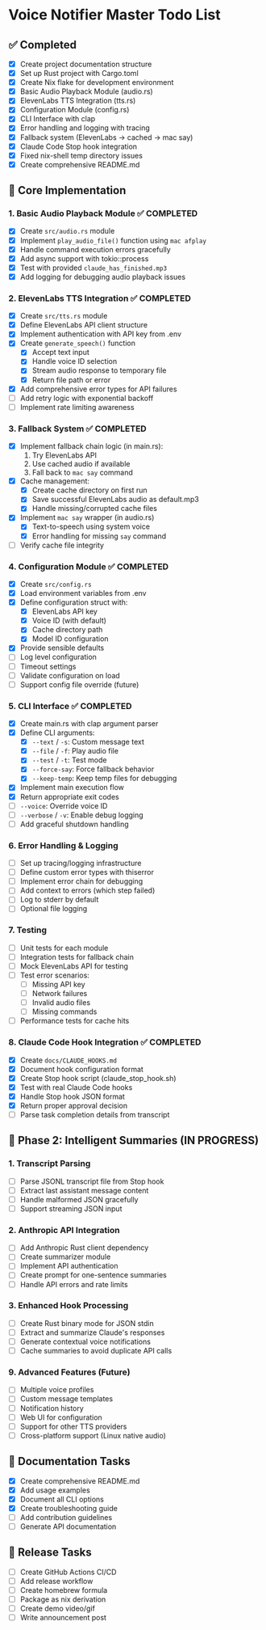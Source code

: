 # Voice Notifier Master Todo List

## ✅ Completed
- [x] Create project documentation structure
- [x] Set up Rust project with Cargo.toml
- [x] Create Nix flake for development environment
- [x] Basic Audio Playback Module (audio.rs)
- [x] ElevenLabs TTS Integration (tts.rs)
- [x] Configuration Module (config.rs)
- [x] CLI Interface with clap
- [x] Error handling and logging with tracing
- [x] Fallback system (ElevenLabs → cached → mac say)
- [x] Claude Code Stop hook integration
- [x] Fixed nix-shell temp directory issues
- [x] Create comprehensive README.md

## 🔧 Core Implementation

### 1. Basic Audio Playback Module ✅ COMPLETED
- [x] Create `src/audio.rs` module
- [x] Implement `play_audio_file()` function using `mac afplay`
- [x] Handle command execution errors gracefully
- [x] Add async support with tokio::process
- [x] Test with provided `claude_has_finished.mp3`
- [x] Add logging for debugging audio playback issues

### 2. ElevenLabs TTS Integration ✅ COMPLETED
- [x] Create `src/tts.rs` module
- [x] Define ElevenLabs API client structure
- [x] Implement authentication with API key from .env
- [x] Create `generate_speech()` function
  - [x] Accept text input
  - [x] Handle voice ID selection
  - [x] Stream audio response to temporary file
  - [x] Return file path or error
- [x] Add comprehensive error types for API failures
- [ ] Add retry logic with exponential backoff
- [ ] Implement rate limiting awareness

### 3. Fallback System ✅ COMPLETED
- [x] Implement fallback chain logic (in main.rs):
  1. Try ElevenLabs API
  2. Use cached audio if available
  3. Fall back to `mac say` command
- [x] Cache management:
  - [x] Create cache directory on first run
  - [x] Save successful ElevenLabs audio as default.mp3
  - [x] Handle missing/corrupted cache files
- [x] Implement `mac say` wrapper (in audio.rs)
  - [x] Text-to-speech using system voice
  - [x] Error handling for missing `say` command
- [ ] Verify cache file integrity

### 4. Configuration Module ✅ COMPLETED
- [x] Create `src/config.rs`
- [x] Load environment variables from .env
- [x] Define configuration struct with:
  - [x] ElevenLabs API key
  - [x] Voice ID (with default)
  - [x] Cache directory path
  - [x] Model ID configuration
- [x] Provide sensible defaults
- [ ] Log level configuration
- [ ] Timeout settings
- [ ] Validate configuration on load
- [ ] Support config file override (future)

### 5. CLI Interface ✅ COMPLETED
- [x] Create main.rs with clap argument parser
- [x] Define CLI arguments:
  - [x] `--text` / `-s`: Custom message text
  - [x] `--file` / `-f`: Play audio file
  - [x] `--test` / `-t`: Test mode
  - [x] `--force-say`: Force fallback behavior
  - [x] `--keep-temp`: Keep temp files for debugging
- [x] Implement main execution flow
- [x] Return appropriate exit codes
- [ ] `--voice`: Override voice ID
- [ ] `--verbose` / `-v`: Enable debug logging
- [ ] Add graceful shutdown handling

### 6. Error Handling & Logging
- [ ] Set up tracing/logging infrastructure
- [ ] Define custom error types with thiserror
- [ ] Implement error chain for debugging
- [ ] Add context to errors (which step failed)
- [ ] Log to stderr by default
- [ ] Optional file logging

### 7. Testing
- [ ] Unit tests for each module
- [ ] Integration tests for fallback chain
- [ ] Mock ElevenLabs API for testing
- [ ] Test error scenarios:
  - [ ] Missing API key
  - [ ] Network failures
  - [ ] Invalid audio files
  - [ ] Missing commands
- [ ] Performance tests for cache hits

### 8. Claude Code Hook Integration ✅ COMPLETED
- [x] Create `docs/CLAUDE_HOOKS.md`
- [x] Document hook configuration format
- [x] Create Stop hook script (claude_stop_hook.sh)
- [x] Test with real Claude Code hooks
- [x] Handle Stop hook JSON format
- [x] Return proper approval decision
- [ ] Parse task completion details from transcript

## 🚧 Phase 2: Intelligent Summaries (IN PROGRESS)

### 1. Transcript Parsing
- [ ] Parse JSONL transcript file from Stop hook
- [ ] Extract last assistant message content
- [ ] Handle malformed JSON gracefully
- [ ] Support streaming JSON input

### 2. Anthropic API Integration
- [ ] Add Anthropic Rust client dependency
- [ ] Create summarizer module
- [ ] Implement API authentication
- [ ] Create prompt for one-sentence summaries
- [ ] Handle API errors and rate limits

### 3. Enhanced Hook Processing
- [ ] Create Rust binary mode for JSON stdin
- [ ] Extract and summarize Claude's responses
- [ ] Generate contextual voice notifications
- [ ] Cache summaries to avoid duplicate API calls

### 9. Advanced Features (Future)
- [ ] Multiple voice profiles
- [ ] Custom message templates
- [ ] Notification history
- [ ] Web UI for configuration
- [ ] Support for other TTS providers
- [ ] Cross-platform support (Linux native audio)

## 📝 Documentation Tasks
- [x] Create comprehensive README.md
- [x] Add usage examples
- [x] Document all CLI options
- [x] Create troubleshooting guide
- [ ] Add contribution guidelines
- [ ] Generate API documentation

## 🚀 Release Tasks
- [ ] Create GitHub Actions CI/CD
- [ ] Add release workflow
- [ ] Create homebrew formula
- [ ] Package as nix derivation
- [ ] Create demo video/gif
- [ ] Write announcement post